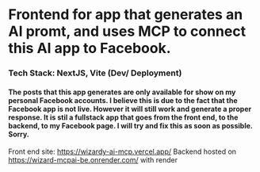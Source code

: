 # Frontend for app that generates an AI promt, and uses MCP to connect this AI app to Facebook.

### Tech Stack: NextJS, Vite (Dev/ Deployment)

<h4>The posts that this app generates are only available for show on my personal Facebook accounts. I believe this is due to the fact that the Facebook app is not live. However it will still work and generate a proper response. It is stil a fullstack app that goes from the front end, to the backend, to my Facebook page. I will try and fix this as soon as possible. Sorry.</h4>

Front end site: https://wizardy-ai-mcp.vercel.app/ Backend hosted on https://wizard-mcpai-be.onrender.com/ with render
